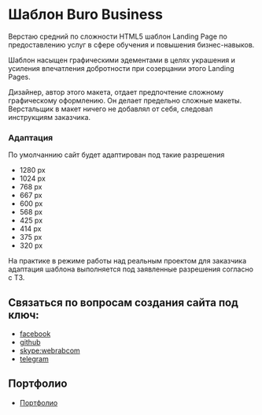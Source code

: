 # Шаблон Buro Business

Верстаю средний по сложности HTML5 шаблон Landing Page по предоставлению услуг в сфере обучения и повышения бизнес-навыков.

Шаблон насыщен графическими эдементами в целях украшения и усиления впечатления добротности при созерцании этого Landing Pages.

Дизайнер, автор этого макета, отдает предпочтение сложному графическому оформлению. Он делает предельно сложные макеты. Верстальщик в макет ничего не добавлял от себя, следовал инструкциям заказчика.

### Адаптация

По умолчаннию сайт будет адаптирован под такие разрешения

* 1280 px
* 1024 px
* 768 px
* 667 px
* 600 px
* 568 px
* 425 px
* 414 px
* 375 px
* 320 px

На практике в режиме работы над реальным проектом для заказчика адаптация шаблона выполняется под заявленные разрешения согласно с ТЗ.

## Связаться по вопросам создания сайта под ключ:

- [facebook](https://www.facebook.com/frontendercode)
- [github](https://github.com/frontend-coder)
- [skype:webrabcom](href="skype:webrabcom")
- [telegram](https://t.me/frontendcoder)

## Портфолио

- [Портфолио](https://frontend-coder.github.io)